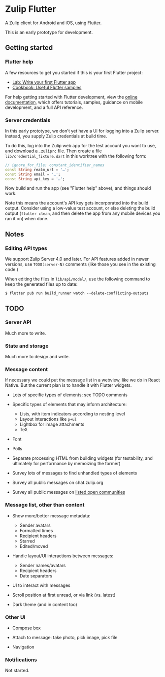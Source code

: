 # Zulip Flutter

A Zulip client for Android and iOS, using Flutter.

This is an early prototype for development.


## Getting started

### Flutter help

A few resources to get you started if this is your first Flutter project:

- [Lab: Write your first Flutter app](https://docs.flutter.dev/get-started/codelab)
- [Cookbook: Useful Flutter samples](https://docs.flutter.dev/cookbook)

For help getting started with Flutter development, view the
[online documentation](https://docs.flutter.dev/), which offers tutorials,
samples, guidance on mobile development, and a full API reference.


### Server credentials

In this early prototype, we don't yet have a UI for logging into
a Zulip server.  Instead, you supply Zulip credentials at build time.

To do this, log into the Zulip web app for the test account you want
to use, and [download a `.zuliprc` file][download-zuliprc].  Then
create a file `lib/credential_fixture.dart` in this worktree with the
following form:
```dart
// ignore_for_file: constant_identifier_names
const String realm_url = '…';
const String email = '…';
const String api_key = '…';
```

Now build and run the app (see "Flutter help" above), and things
should work.

Note this means the account's API key gets incorporated into the
build output.  Consider using a low-value test account, or else
deleting the build output (`flutter clean`, and then delete the app
from any mobile devices you ran it on) when done.

[download-zuliprc]: https://zulip.com/api/api-keys


## Notes

### Editing API types

We support Zulip Server 4.0 and later.  For API features added in
newer versions, use `TODO(server-N)` comments (like those you see
in the existing code.)

When editing the files in `lib/api/model/`, use the following command
to keep the generated files up to date:
```
$ flutter pub run build_runner watch --delete-conflicting-outputs
```


## TODO

### Server API

Much more to write.


### State and storage

Much more to design and write.


### Message content

If necessary we could put the message list in a webview, like we do
in React Native.  But the current plan is to handle it with Flutter
widgets.

- Lots of specific types of elements; see TODO comments

- Specific types of elements that may inform architecture:
  - Lists, with item indicators according to nesting level
  - Layout interactions like `p+ul`
  - Lightbox for image attachments
  - TeX

- Font

- Polls

- Separate processing HTML from building widgets (for testability,
  and ultimately for performance by memoizing the former)

- Survey lots of messages to find unhandled types of elements
- Survey all public messages on chat.zulip.org
- Survey all public messages on [listed open communities][]

[listed open communities]: https://zulip.com/communities/


### Message list, other than content

- Show more/better message metadata:
  - Sender avatars
  - Formatted times
  - Recipient headers
  - Starred
  - Edited/moved

- Handle layout/UI interactions between messages:
  - Sender names/avatars
  - Recipient headers
  - Date separators

- UI to interact with messages

- Scroll position at first unread, or via link (vs. latest)

- Dark theme (and in content too)


### Other UI

- Compose box

- Attach to message: take photo, pick image, pick file

- Navigation


### Notifications

Not started.
